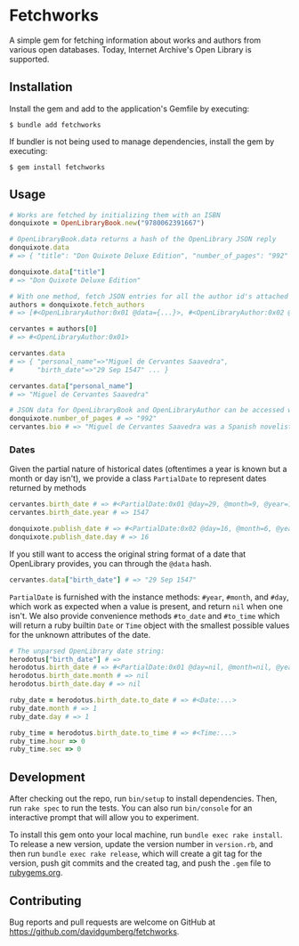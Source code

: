 # Fetchworks

A simple gem for fetching information about works and authors from various open databases. Today, Internet Archive's Open Library is supported.

## Installation

Install the gem and add to the application's Gemfile by executing:

    $ bundle add fetchworks

If bundler is not being used to manage dependencies, install the gem by executing:

    $ gem install fetchworks

## Usage

```ruby
# Works are fetched by initializing them with an ISBN
donquixote = OpenLibraryBook.new("9780062391667")

# OpenLibraryBook.data returns a hash of the OpenLibrary JSON reply
donquixote.data 
# => { "title": "Don Quixote Deluxe Edition", "number_of_pages": "992" [...] }

donquixote.data["title"]
# => "Don Quixote Deluxe Edition"

# With one method, fetch JSON entries for all the author id's attached to a work
authors = donquixote.fetch_authors
# => [#<OpenLibraryAuthor:0x01 @data={...}>, #<OpenLibraryAuthor:0x02 @data={...}> ...]

cervantes = authors[0]
# => #<OpenLibraryAuthor:0x01>

cervantes.data
# => { "personal_name"=>"Miguel de Cervantes Saavedra",
#      "birth_date"=>"29 Sep 1547" ... }

cervantes.data["personal_name"]
# => "Miguel de Cervantes Saavedra"

# JSON data for OpenLibraryBook and OpenLibraryAuthor can be accessed with methods:
donquixote.number_of_pages # => "992"
cervantes.bio # => "Miguel de Cervantes Saavedra was a Spanish novelist, poet, [...]"
```

### Dates

Given the partial nature of historical dates (oftentimes a year is known but a
month or day isn't), we provide a class `PartialDate` to represent dates returned 
by methods

```ruby
cervantes.birth_date # => #<PartialDate:0x01 @day=29, @month=9, @year=1547>
cervantes.birth_date.year # => 1547

donquixote.publish_date # => #<PartialDate:0x02 @day=16, @month=6, @year=2015>
donquixote.publish_date.day # => 16
```

If you still want to access the original string format of a date that
OpenLibrary provides, you can through the `@data` hash.

```ruby
cervantes.data["birth_date"] # => "29 Sep 1547"
```

`PartialDate` is furnished with the instance methods: `#year`, `#month`, and `#day`, which
work as expected when a value is present, and return `nil` when one isn't. We also provide
convenience methods `#to_date` and `#to_time` which will return a ruby builtin `Date` or `Time`
object with the smallest possible values for the unknown attributes of the date.

```ruby
# The unparsed OpenLibrary date string:
herodotus["birth_date"] # =>
herodotus.birth_date # => #<PartialDate:0x01 @day=nil, @month=nil, @year=-484>
herodotus.birth_date.month # => nil
herodotus.birth_date.day # => nil

ruby_date = herodotus.birth_date.to_date # => #<Date:...>
ruby_date.month # => 1
ruby_date.day # => 1

ruby_time = herodotus.birth_date.to_time # => #<Time:...>
ruby_time.hour => 0
ruby_time.sec => 0
```

## Development

After checking out the repo, run `bin/setup` to install dependencies. Then, run `rake spec` to run the tests. You can also run `bin/console` for an interactive prompt that will allow you to experiment.

To install this gem onto your local machine, run `bundle exec rake install`. To release a new version, update the version number in `version.rb`, and then run `bundle exec rake release`, which will create a git tag for the version, push git commits and the created tag, and push the `.gem` file to [rubygems.org](https://rubygems.org).

## Contributing

Bug reports and pull requests are welcome on GitHub at https://github.com/davidgumberg/fetchworks.
